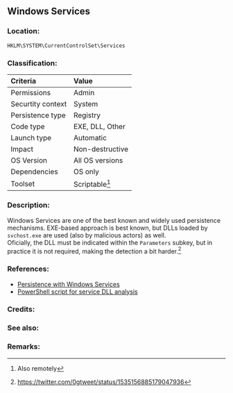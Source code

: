 ## Windows Services <!-- general "title" of the persistence. Good to be unique. -->
<!-- separate sections by two empty lines -->
<!-- do not remove empty sections  -->

### Location: <!-- where to find it -->
`HKLM\SYSTEM\CurrentControlSet\Services`


### Classification: <!-- see "how it works" document. Empty lime must go next. -->

|Criteria|Value|
|:---|:---|
|Permissions|Admin|
|Securtity context|System|
|Persistence type| Registry |
|Code type|EXE, DLL, Other|
|Launch type|Automatic|
|Impact|Non-destructive|
|OS Version|All OS versions|
|Dependencies|OS only|
|Toolset|Scriptable[^1]|


### Description:<!-- add two EOLs or two spaces at the end of line to create a line break -->
Windows Services are one of the best known and widely used persistence mechanisms. EXE-based approach is best known, but DLLs loaded by `svchost.exe` are used (also by malicious actors) as well.  
Oficially, the DLL must be indicated within the `Parameters` subkey, but in practice it is not required, making the detection a bit harder.[^2]


### References: <!-- use <...> or [abc](https://...) syntax. Prepend with "- " when more than one -->
- [Persistence with Windows Services](https://gtworek.github.io/PSBits/services.html)
- [PowerShell script for service DLL analysis](https://github.com/gtworek/PSBits/blob/master/Services/Get-ServiceDlls.ps1)


### Credits: <!-- use [abc](https://...) syntax. Prepend with "- " when more than one. -->


### See also: <!-- if refering to the same repo, use [Name](file.html) syntax. Yes, it's .html, to make it work in github pages -->


### Remarks: <!-- see the usage in the "classification" section. Use only 1:1 references i.e. not refering to the same footnote from two different places -->
[^1]: Also remotely
[^2]: <https://twitter.com/0gtweet/status/1535156885179047936>
